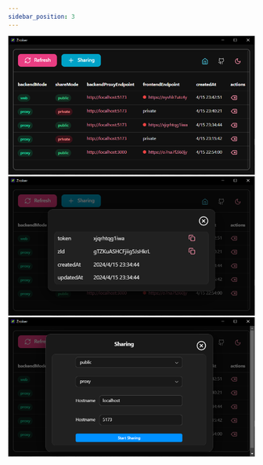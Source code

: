 ```yaml
---
sidebar_position: 3
---
```


![overview list](./img/overview.png)
![overview sharing detail](./img/sharing-detail.png)
![overview sharing dialog](./img/sharing-dialog.png)
